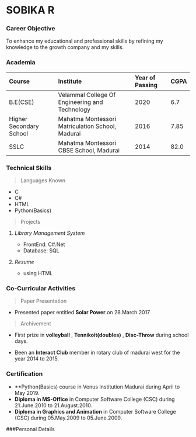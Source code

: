 # SOBIKA R

### Career Objective

To enhance my educational and professional skills by refining my knowledge to the growth company and my skills.

### Academia

| Course | Institute    | Year of Passing | CGPA |
| :------ | :------------ | :--------------- | :---- |
| B.E(CSE) | Velammal College Of Engineering and Technology | 2020 | 6.7 |
| Higher Secondary School | Mahatma Montessori Matriculation School, Madurai | 2016 | 7.85
| SSLC | Mahatma Montessori CBSE School, Madurai | 2014 | 82.0 |

### Technical Skills

> Languages Known

- C
- C#
- HTML
- Python(Basics)

> Projects

1. *Library Management System*

   - FrontEnd: C#.Net
   - Database: SQL 

2. *Resume*
 
   - using HTML

### Co-Curricular Activities

> Paper Presentation

- Presented paper entitled **Solar Power**
on 28.March.2017

> Archivement

- First prize in **volleyball** , **Tennikoit(doubles)** , **Disc-Throw** during school days.

- Been an **Interact Club** member in rotary club of madurai west for the year 2014 to 2015.

### Certification

- **Python(Basics) course in Venus Institution Madurai during April to May 2019.
- **Diploma in MS-Office** in Computer Software College (CSC) during 21.June.2010 to 21.August.2010.
- **Diploma in Graphics and Animation** in Computer Software College (CSC) during 05.May.2009 to 05.June.2009.

###Personal Details



